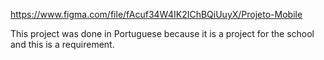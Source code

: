 https://www.figma.com/file/fAcuf34W4IK2IChBQiUuyX/Projeto-Mobile

This project was done in Portuguese because it is a project for the school and this is a requirement.
